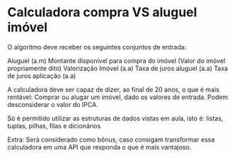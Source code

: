 # Calculadora compra VS aluguel imóvel

O algoritmo deve receber os seguintes conjuntos de entrada:

Aluguel (a.m)
Montante disponível para compra do imóvel (Valor do imóvel propriamente dito)
Valorização Imóvel (a.a)
Taxa de juros aluguel (a.a)
Taxa de juros aplicação (a.a)

A calculadora deve ser capaz de dizer, ao final de 20 anos, o que é mais rentável: Comprar ou alugar um imóvel, dado os valores de entrada. Podem desconsiderar o valor do IPCA. 

Só é permitido utilizar as estruturas de dados vistas em aula, isto é: listas, tuplas, pilhas, filas e dicionários

Extra: Será considerado como bônus, caso consigam transformar essa calculadora em uma API que responda o que é mais vantajoso.














